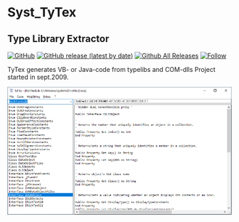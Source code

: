 # Syst_TyTex
## Type Library Extractor 

[![GitHub](https://img.shields.io/github/license/OlimilO1402/Syst_TyTex?style=plastic)](https://github.com/OlimilO1402/Syst_TyTex/blob/master/LICENSE) 
[![GitHub release (latest by date)](https://img.shields.io/github/v/release/OlimilO1402/Syst_TyTex?style=plastic)](https://github.com/OlimilO1402/Syst_TyTex/releases/latest)
[![Github All Releases](https://img.shields.io/github/downloads/OlimilO1402/Syst_TyTex/total.svg)](https://github.com/OlimilO1402/Syst_TyTex/releases/download/v2.3.4/Syst_TyTex.zip)
[![Follow](https://img.shields.io/github/followers/OlimilO1402.svg?style=social&label=Follow&maxAge=2592000)](https://github.com/OlimilO1402/Syst_TyTex/watchers)

TyTex generates VB- or Java-code from typelibs and COM-dlls 
Project started in sept.2009.

![TyTex Image](Resources/TyTex.png "TyTex Image")
